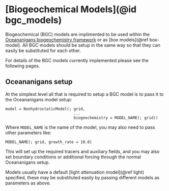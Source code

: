 # [Biogeochemical Models](@id bgc_models)

Biogeochemical (BGC) models are implimented to be used within the [Oceananigans biogeochemistry framework](https://github.com/CliMA/Oceananigans.jl/pull/2802) or as [box models](@ref box-model). All BGC models should be setup in the same way so that they can easily be substituted for each other.

For details of the BGC models currently implemented please see the following pages.

## Oceananigans setup
At the simplest level all that is required to setup a BGC model is to pass it to the Oceananigans model setup:
```
model = NonhydrostaticModel(; grid,
                              ...
                              biogeochemistry = MODEL_NAME(; grid))
```
Where `MODEL_NAME` is the name of the model, you may also need to pass other parameters like:
```
MODEL_NAME(; grid, growth_rate = 10.0)
```

This will set up the required tracers and auxiliary fields, and you may also set boundary conditions or additional forcing through the normal Oceananigans setup. 

Models usually have a default [light attenuation model](@ref light) specified, these may be substituted easily by passing different models as parameters as above.
